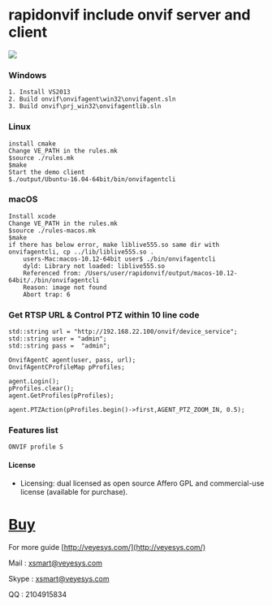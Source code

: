 # rapidonvif include onvif server and client #

![](https://github.com/veyesys/rapidonvif/blob/rapidonvif/onvif/doc/rapidonvif.png)

### Windows ###
	1. Install VS2013
	2. Build onvif\onvifagent\win32\onvifagent.sln
	3. Build onvif\prj_win32\onvifagentlib.sln
	
### Linux ###
	install cmake 
	Change VE_PATH in the rules.mk
	$source ./rules.mk
	$make
	Start the demo client
	$./output/Ubuntu-16.04-64bit/bin/onvifagentcli  
	
### macOS ###
	Install xcode
	Change VE_PATH in the rules.mk
	$source ./rules-macos.mk
	$make 
	if there has below error, make liblive555.so same dir with onvifagentcli, cp ../lib/liblive555.so . 
		users-Mac:macos-10.12-64bit user$ ./bin/onvifagentcli 
		dyld: Library not loaded: liblive555.so
		Referenced from: /Users/user/rapidonvif/output/macos-10.12-64bit/./bin/onvifagentcli
		Reason: image not found
		Abort trap: 6

### Get RTSP URL & Control PTZ within 10 line code
	std::string url = "http://192.168.22.100/onvif/device_service";
	std::string user = "admin";
	std::string pass =  "admin";

	OnvifAgentC agent(user, pass, url);
	OnvifAgentCProfileMap pProfiles;

	agent.Login();
	pProfiles.clear();
	agent.GetProfiles(pProfiles);
	
	agent.PTZAction(pProfiles.begin()->first,AGENT_PTZ_ZOOM_IN, 0.5);

### Features list ###
	ONVIF profile S

#### License ####
* Licensing: dual licensed as open source Affero GPL and commercial-use license (available for purchase).


# [Buy](http://veyesys.com/index.html#license) #


For more guide
[http://veyesys.com/](http://veyesys.com/)

Mail  : [xsmart@veyesys.com](xsmart@veyesys.com)

Skype : xsmart@veyesys.com

QQ    : 2104915834

